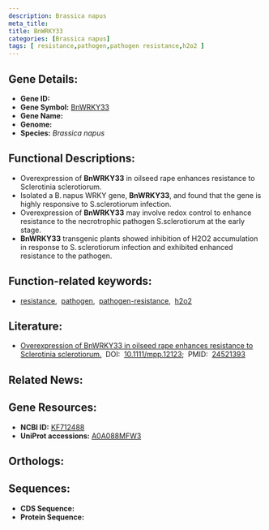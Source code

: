 ```yaml
---
description: Brassica napus
meta_title:
title: BnWRKY33
categories: [Brassica napus]
tags: [ resistance,pathogen,pathogen resistance,h2o2 ]
---
```


## Gene Details:
- **Gene ID:** []()
- **Gene Symbol:** <u>BnWRKY33</u>
- **Gene Name:** 
- **Genome:** []()
- **Species:** *Brassica napus*

## Functional Descriptions:
   - Overexpression of **BnWRKY33** in oilseed rape enhances resistance to Sclerotinia sclerotiorum.
   - Isolated a B. napus WRKY gene, **BnWRKY33**, and found that the gene is highly responsive to S.sclerotiorum infection. 
   - Overexpression of **BnWRKY33** may involve redox control to enhance resistance to the necrotrophic pathogen S.sclerotiorum at the early stage.
   - **BnWRKY33** transgenic plants showed inhibition of H2O2 accumulation in response to S. sclerotiorum infection and exhibited enhanced resistance to the pathogen. 

## Function-related keywords:
   - [resistance](/tags/resistance/),&nbsp;&nbsp;[pathogen](/tags/pathogen/),&nbsp;&nbsp;[pathogen-resistance](/tags/pathogen-resistance/),&nbsp;&nbsp;[h2o2](/tags/h2o2/)

## Literature:
   - [Overexpression of BnWRKY33 in oilseed rape enhances resistance to Sclerotinia sclerotiorum.](https://doi.org/10.1111/mpp.12123)&nbsp;&nbsp;DOI:&nbsp;&nbsp;[10.1111/mpp.12123](https://doi.org/10.1111/mpp.12123);&nbsp;&nbsp;PMID:&nbsp;&nbsp;[24521393](https://pubmed.ncbi.nlm.nih.gov/24521393/)

## Related News:

## Gene Resources:
- **NCBI ID:**  [KF712488](https://www.ncbi.nlm.nih.gov/gene/?term=KF712488)
- **UniProt accessions:**  [A0A088MFW3](https://www.uniprot.org/uniprotkb/A0A088MFW3/entry)

## Orthologs:

## Sequences:
- **CDS Sequence:**
- **Protein Sequence:**
